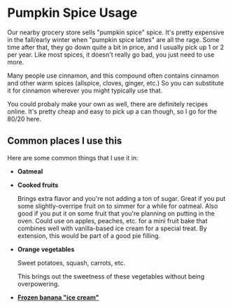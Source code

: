 # Pumpkin Spice Usage

Our nearby grocery store sells "pumpkin spice" spice. It's pretty expensive in the fall/early winter when "pumpkin spice lattes" are all the rage. Some time after that, they go down quite a bit in price, and I usually pick up 1 or 2 per year. Like most spices, it doesn't really go bad, you just need to use more.

Many people use cinnamon, and this compound often contains cinnamon and other warm spices (allspice, cloves, ginger, etc.) So you can substitute it for cinnamon wherever you might typically use that.

You could probaly make your own as well, there are definitely recipes online. It's pretty cheap and easy to pick up a can though, so I go for the 80/20 here.

## Common places I use this

Here are some common things that I use it in:

- **Oatmeal**

- **Cooked fruits**

  Brings extra flavor and you're not adding a ton of sugar. Great if you put some slightly-overripe fruit on to simmer for a while for oatmeal. Also good if you put it on some fruit that you're planning on putting in the oven. Could use on apples, peaches, etc. for a mini fruit bake that combines well with vanilla-based ice cream for a special treat. By extension, this would be part of a good pie filling.

- **Orange vegetables**

  Sweet potatoes, squash, carrots, etc.

  This brings out the sweetness of these vegetables without being overpowering.

- [**Frozen banana "ice cream"**](./frozen-banana-ice-cream.markdown)
